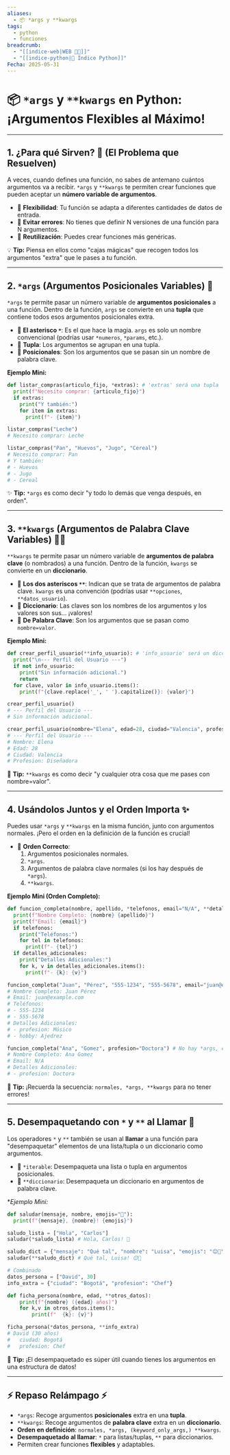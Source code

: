 ```yaml
---
aliases:
  - 📦 *args y **kwargs
tags:
  - python
  - funciones
breadcrumb:
  - "[[indice-web|WEB 🔗📝]]"
  - "[[indice-python|🐍 Índice Python]]"
Fecha: 2025-05-31
---
```

# 📦 `*args` y `**kwargs` en Python: ¡Argumentos Flexibles al Máximo!

---

## 1. ¿Para qué Sirven? 🤔 (El Problema que Resuelven)

A veces, cuando defines una función, no sabes de antemano cuántos argumentos va a recibir. `*args` y `**kwargs` te permiten crear funciones que pueden aceptar un **número variable de argumentos**.

- 📌 **Flexibilidad**: Tu función se adapta a diferentes cantidades de datos de entrada.
- 📌 **Evitar errores**: No tienes que definir N versiones de una función para N argumentos.
- 📌 **Reutilización**: Puedes crear funciones más genéricas.

💡 **Tip:** Piensa en ellos como "cajas mágicas" que recogen todos los argumentos "extra" que le pases a tu función.

---

## 2. `*args` (Argumentos Posicionales Variables) 🌟

`*args` te permite pasar un número variable de **argumentos posicionales** a una función. Dentro de la función, `args` se convierte en una **tupla** que contiene todos esos argumentos posicionales extra.

- 📌 **El asterisco `*`**: Es el que hace la magia. `args` es solo un nombre convencional (podrías usar `*numeros`, `*params`, etc.).
- 📌 **Tupla**: Los argumentos se agrupan en una tupla.
- 📌 **Posicionales**: Son los argumentos que se pasan sin un nombre de palabra clave.

**Ejemplo Mini:**
```python
def listar_compras(articulo_fijo, *extras): # 'extras' será una tupla
  print(f"Necesito comprar: {articulo_fijo}")
  if extras:
    print("Y también:")
    for item in extras:
      print(f"- {item}")

listar_compras("Leche")
# Necesito comprar: Leche

listar_compras("Pan", "Huevos", "Jugo", "Cereal")
# Necesito comprar: Pan
# Y también:
# - Huevos
# - Jugo
# - Cereal
```

✨ **Tip:** `*args` es como decir "y todo lo demás que venga después, en orden".

---

## 3. `**kwargs` (Argumentos de Palabra Clave Variables) 🔑📖

`**kwargs` te permite pasar un número variable de **argumentos de palabra clave** (o nombrados) a una función. Dentro de la función, `kwargs` se convierte en un **diccionario**.

- 📌 **Los dos asteriscos `**`**: Indican que se trata de argumentos de palabra clave. `kwargs` es una convención (podrías usar `**opciones`, `**datos_usuario`).
- 📌 **Diccionario**: Las claves son los nombres de los argumentos y los valores son sus... ¡valores!
- 📌 **De Palabra Clave**: Son los argumentos que se pasan como `nombre=valor`.

**Ejemplo Mini:**
```python
def crear_perfil_usuario(**info_usuario): # 'info_usuario' será un diccionario
  print("\n--- Perfil del Usuario ---")
  if not info_usuario:
    print("Sin información adicional.")
    return
  for clave, valor in info_usuario.items():
    print(f"{clave.replace('_', ' ').capitalize()}: {valor}")

crear_perfil_usuario()
# --- Perfil del Usuario ---
# Sin información adicional.

crear_perfil_usuario(nombre="Elena", edad=28, ciudad="Valencia", profesion="Diseñadora")
# --- Perfil del Usuario ---
# Nombre: Elena
# Edad: 28
# Ciudad: Valencia
# Profesion: Diseñadora
```

🧠 **Tip:** `**kwargs` es como decir "y cualquier otra cosa que me pases con nombre=valor".

---

## 4. Usándolos Juntos y el Orden Importa ✨

Puedes usar `*args` y `**kwargs` en la misma función, junto con argumentos normales. ¡Pero el orden en la definición de la función es crucial!

- 📌 **Orden Correcto**:
    1. Argumentos posicionales normales.
    2. `*args`.
    3. Argumentos de palabra clave normales (si los hay después de `*args`).
    4. `**kwargs`.

**Ejemplo Mini (Orden Completo):**
```python
def funcion_completa(nombre, apellido, *telefonos, email="N/A", **detalles_adicionales):
  print(f"Nombre Completo: {nombre} {apellido}")
  print(f"Email: {email}")
  if telefonos:
    print("Teléfonos:")
    for tel in telefonos:
      print(f"- {tel}")
  if detalles_adicionales:
    print("Detalles Adicionales:")
    for k, v in detalles_adicionales.items():
      print(f"- {k}: {v}")

funcion_completa("Juan", "Pérez", "555-1234", "555-5678", email="juan@example.com", profesion="Músico", hobby="Ajedrez")
# Nombre Completo: Juan Pérez
# Email: juan@example.com
# Teléfonos:
# - 555-1234
# - 555-5678
# Detalles Adicionales:
# - profesion: Músico
# - hobby: Ajedrez

funcion_completa("Ana", "Gomez", profesion="Doctora") # No hay *args, email toma valor por defecto
# Nombre Completo: Ana Gomez
# Email: N/A
# Detalles Adicionales:
# - profesion: Doctora
```

🚦 **Tip:** ¡Recuerda la secuencia: `normales, *args, **kwargs` para no tener errores!

---

## 5. Desempaquetando con `*` y `**` al Llamar 🎁

Los operadores `*` y `**` también se usan al **llamar** a una función para "desempaquetar" elementos de una lista/tupla o un diccionario como argumentos.

- 📌 `*iterable`: Desempaqueta una lista o tupla en argumentos posicionales.
- 📌 `**diccionario`: Desempaqueta un diccionario en argumentos de palabra clave.

**Ejemplo Mini:*
```python
def saludar(mensaje, nombre, emojis="👋"):
  print(f"{mensaje}, {nombre}! {emojis}")

saludo_lista = ["Hola", "Carlos"]
saludar(*saludo_lista) # Hola, Carlos! 👋

saludo_dict = {"mensaje": "Qué tal", "nombre": "Luisa", "emojis": "😊🎉"}
saludar(**saludo_dict) # Qué tal, Luisa! 😊🎉

# Combinado
datos_persona = ["David", 30]
info_extra = {"ciudad": "Bogotá", "profesion": "Chef"}

def ficha_persona(nombre, edad, **otros_datos):
    print(f"{nombre} ({edad} años)")
    for k,v in otros_datos.items():
        print(f"  {k}: {v}")

ficha_persona(*datos_persona, **info_extra)
# David (30 años)
#   ciudad: Bogotá
#   profesion: Chef
```

🎉 **Tip:** ¡El desempaquetado es súper útil cuando tienes los argumentos en una estructura de datos!

---

## ⚡ Repaso Relámpago ⚡

- `*args`: Recoge argumentos **posicionales** extra en una **tupla**.
- `**kwargs`: Recoge argumentos de **palabra clave** extra en un **diccionario**.
- **Orden en definición**: `normales, *args, (keyword_only_args,) **kwargs`.
- **Desempaquetado al llamar**: `*` para listas/tuplas, `**` para diccionarios.
- Permiten crear funciones **flexibles** y adaptables.